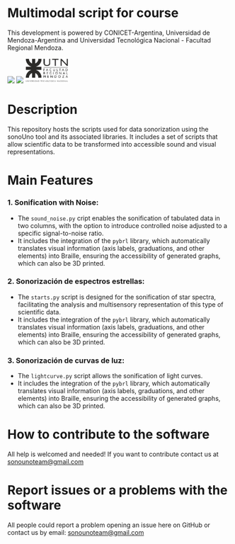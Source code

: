 # Multimodal script for course 

This development is powered by CONICET-Argentina, Universidad de Mendoza-Argentina and Universidad Tecnológica Nacional - Facultad Regional Mendoza.

<Img src="logos/logo_conicet.png" width="100"> <Img src="logos/logosX2.png" width="120"> <Img src="logos/UTN-logo(1).png" width="100"> 

# Description

This repository hosts the scripts used for data sonorization using the sonoUno tool and its associated libraries. It includes a set of scripts that allow scientific data to be transformed into accessible sound and visual representations.

# Main Features

### 1. Sonification with Noise:
   - The `sound_noise.py` cript enables the sonification of tabulated data in two columns, with the option to introduce controlled noise adjusted to a specific signal-to-noise ratio.
   - It includes the integration of the `pybrl` library, which automatically translates visual information (axis labels, graduations, and other elements) into Braille, ensuring the accessibility of generated graphs, which can also be 3D printed.

### 2. Sonorización de espectros estrellas:
   - The `starts.py` script is designed for the sonification of star spectra, facilitating the analysis and multisensory representation of this type of scientific data.
   - It includes the integration of the `pybrl` library, which automatically translates visual information (axis labels, graduations, and other elements) into Braille, ensuring the accessibility of generated graphs, which can also be 3D printed.

### 3. Sonorización de curvas de luz:
   - The `lightcurve.py` script allows the sonification of light curves.
   - It includes the integration of the `pybrl` library, which automatically translates visual information (axis labels, graduations, and other elements) into Braille, ensuring the accessibility of generated graphs, which can also be 3D printed.

# How to contribute to the software

All help is welcomed and needed! If you want to contribute contact us at sonounoteam@gmail.com 

# Report issues or a problems with the software

All people could report a problem opening an issue here on GitHub or contact us by email: sonounoteam@gmail.com
